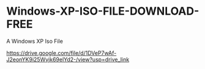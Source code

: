 # Windows-XP-ISO-FILE-DOWNLOAD-FREE
A Windows XP Iso File

https://drive.google.com/file/d/1DVeP7wAf-J2eonYK9i25Wvjk69elYd2-/view?usp=drive_link
